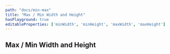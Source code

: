 ```yaml
---
path: "docs/min-max"
title: "Max / Min Width and Height"
hasPlayground: true
editableProperties: ['minWidth', 'minHeight', 'maxWidth', 'maxHeight']
---
```


## Max / Min Width and Height